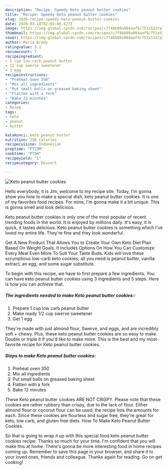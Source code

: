 ```yaml
---
description: "Recipe: Speedy Keto peanut butter cookies"
title: "Recipe: Speedy Keto peanut butter cookies"
slug: 3839-recipe-speedy-keto-peanut-butter-cookies
date: 2020-03-18T02:03:08.427Z
image: https://img-global.cpcdn.com/recipes/c7f4bb89a904aaf9/751x532cq70/keto-peanut-butter-cookies-recipe-main-photo.jpg
thumbnail: https://img-global.cpcdn.com/recipes/c7f4bb89a904aaf9/751x532cq70/keto-peanut-butter-cookies-recipe-main-photo.jpg
cover: https://img-global.cpcdn.com/recipes/c7f4bb89a904aaf9/751x532cq70/keto-peanut-butter-cookies-recipe-main-photo.jpg
author: Maria Brady
ratingvalue: 3.1
reviewcount: 7
recipeingredient:
- 1 cup low carb peanut butter
- 12 cup swerve sweetener
- 1 egg
recipeinstructions:
- "Preheat oven 350"
- "Mix all ingredients"
- "Put small balls on greased baking sheet"
- "Flatten with a fork"
- "Bake 12 minutes"
categories:
- Resep
tags:
- keto
- peanut
- butter

katakunci: keto peanut butter
nutrition: 258 calories
recipecuisine: Indonesian
preptime: "PT23M"
cooktime: "PT1H"
recipeyield: "1"
recipecategory: Dessert

---
```



![Keto peanut butter cookies](https://img-global.cpcdn.com/recipes/c7f4bb89a904aaf9/751x532cq70/keto-peanut-butter-cookies-recipe-main-photo.jpg)

Hello everybody, it is Jim, welcome to my recipe site. Today, I'm gonna show you how to make a special dish, keto peanut butter cookies. It is one of my favorites food recipes. For mine, I'm gonna make it a bit unique. This is gonna smell and look delicious.

Keto peanut butter cookies is only one of the most popular of recent trending foods in the world. It is enjoyed by millions daily. It's easy, it is quick, it tastes delicious. Keto peanut butter cookies is something which I've loved my entire life. They're fine and they look wonderful.

Get A New Product That Allows You to Create Your Own Keto Diet Plan Based On Weight Goals. It Includes Options On How You Can Customize Every Meal Even More To Suit Your Taste Buds. Kids will love these scrumptious low-carb keto cookies; all you need is peanut butter, vanilla extract, an egg, and some sugar substitute.


To begin with this recipe, we have to first prepare a few ingredients. You can have keto peanut butter cookies using 3 ingredients and 5 steps. Here is how you can achieve that.

##### The ingredients needed to make Keto peanut butter cookies::

1. Prepare 1 cup low carb peanut butter
1. Make ready 1/2 cup swerve sweetener
1. Get 1 egg


They&#39;re made with just almond flour, Swerve, and eggs, and are incredibly soft + chewy. Plus, these keto peanut butter cookies are so easy to make. Double or triple it if you&#39;d like to make more. This is the best and my most-favorite recipe for Keto peanut butter cookies. 

##### Steps to make Keto peanut butter cookies:

1. Preheat oven 350
1. Mix all ingredients
1. Put small balls on greased baking sheet
1. Flatten with a fork
1. Bake 12 minutes


These Keto peanut butter cookies ARE NOT CRISPY. Please note that these cookies are rather rubbery than crispy, due to the lack of flour. Either almond flour or coconut flour can be used; the recipe lists the amounts for each. Since these cookies are flourless and sugar free, they&#39;re great for keto, low carb, and gluten free diets. How To Make Keto Peanut Butter Cookies. 

So that is going to wrap it up with this special food keto peanut butter cookies recipe. Thanks so much for your time. I'm confident that you will make this at home. There's gonna be more interesting food in home recipes coming up. Remember to save this page in your browser, and share it to your loved ones, friends and colleague. Thanks again for reading. Go on get cooking!
